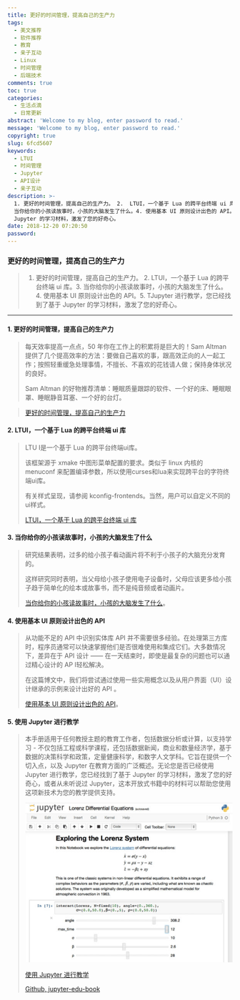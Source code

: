 ```yaml
---
title: 更好的时间管理，提高自己的生产力
tags:
  - 美文推荐
  - 软件推荐
  - 教育
  - 亲子互动
  - Linux
  - 时间管理
  - 后端技术
comments: true
toc: true
categories:
  - 生活点滴
  - 日常更新
abstract: 'Welcome to my blog, enter password to read.'
message: 'Welcome to my blog, enter password to read.'
copyright: true
slug: 6fcd5607
keywords:
  - LTUI
  - 时间管理
  - Jupyter
  - API设计
  - 亲子互动
description: >-
  1. 更好的时间管理，提高自己的生产力。 2.  LTUI，一个基于 Lua 的跨平台终端 ui 库。3.
  当你给你的小孩读故事时，小孩的大脑发生了什么。4. 使用基本 UI 原则设计出色的 API。5. TJupyter 进行教学，您已经找到了基于
  Jupyter 的学习材料，激发了您的好奇心。
date: 2018-12-20 07:20:50
password:
---
```

<script type="text/javascript" src="/assets/js/dist/bai.js"></script>

### 更好的时间管理，提高自己的生产力
>  1. 更好的时间管理，提高自己的生产力。 2.  LTUI，一个基于 Lua 的跨平台终端 ui 库。3. 当你给你的小孩读故事时，小孩的大脑发生了什么。4. 使用基本 UI 原则设计出色的 API。5. TJupyter 进行教学，您已经找到了基于 Jupyter 的学习材料，激发了您的好奇心。

---
#### 1. 更好的时间管理，提高自己的生产力
> 每天效率提高一点点，50 年你在工作上的积累将是巨大的！Sam Altman 提供了几个提高效率的方法：要做自己喜欢的事，跟高效正向的人一起工作；按照轻重缓急处理事情，不擅长、不喜欢的花钱请人做；保持身体状况的良好。
>
> Sam Altman 的好物推荐清单：睡眠质量跟踪的软件、一个好的床、睡眠眼罩、睡眠静音耳塞、一个好的台灯。

> [更好的时间管理，提高自己的生产力](http://www.tmtpost.com/3616844.html)

#### 2. LTUI，一个基于 Lua 的跨平台终端 ui 库
> LTU I是一个基于 Lua 的跨平台终端ui库。
>
> 该框架源于 xmake 中图形菜单配置的要求。类似于 linux 内核的 menuconf 来配置编译参数，所以使用curses和lua来实现跨平台的字符终端ui库。
>
> 有关样式呈现，请参阅 kconfig-frontends。当然，用户可以自定义不同的ui样式。
>
> [LTUI，一个基于 Lua 的跨平台终端 ui 库](https://github.com/tboox/ltui)

#### 3. 当你给你的小孩读故事时，小孩的大脑发生了什么
> 研究结果表明，过多的给小孩子看动画片将不利于小孩子的大脑充分发育的。
>
> 这样研究同时表明，当父母给小孩子使用电子设备时，父母应该更多给小孩子趋于简单化的绘本或故事书，而不是纯音频或者动画片。
>
> [当你给你的小孩读故事时，小孩的大脑发生了什么](https://www.kqed.org/mindshift/51281/whats-going-on-in-your-childs-brain-when-you-read-them-a-story)。

#### 4. 使用基本 UI 原则设计出色的 API
> 从功能不足的 API 中识别实体库 API 并不需要很多经验。在处理第三方库时，程序员通常可以快速掌握他们是否很难使用和集成它们。大多数情况下，差异在于 API 设计 ——  在一天结束时，即使是最复杂的问题也可以通过精心设计的 AP I轻松解决。
>
> 在这篇博文中，我们将尝试通过使用一些实用概念以及从用户界面（UI）设计继承的示例来设计出好的 API 。
>
> [使用基本 UI 原则设计出色的 API](https://kite.com/blog/python/ui-principles-api-design)。

#### 5. 使用 Jupyter 进行教学
> 本手册适用于任何教授主题的教育工作者，包括数据分析或计算，以支持学习 - 不仅包括工程或科学课程，还包括数据新闻，商业和数量经济学，基于数据的决策科学和政策，定量健康科学，和数字人文学科。它旨在提供一个切入点，以及 Jupyter 在教育方面的广泛概述。无论您是否已经使用 Jupyter 进行教学，您已经找到了基于 Jupyter 的学习材料，激发了您的好奇心，或者从未听说过 Jupyter，这本开放式书籍中的材料可以帮助您使用这项新技术为您的教学提供支持。
>
> ![Jupyter Notebook](/images/145/006tNbRwgy1fxroi8lys5j30f00bjaap.jpg)
>
> [使用 Jupyter 进行教学](https://jupyter4edu.github.io/jupyter-edu-book/)
>
> [Github, jupyter-edu-book](https://github.com/jupyter4edu/jupyter-edu-book)


